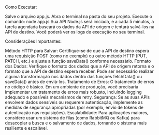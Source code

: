 Como Executar:

Salve o arquivo app.js.
Abra o terminal na pasta do seu projeto.
Execute o comando: node app.js
Sua API Node.js será iniciada, e a cada 5 minutos, a tarefa agendada buscará os dados da API de origem e tentará salvá-los na API de destino. Você poderá ver os logs de execução no seu terminal.

Considerações Importantes:

Método HTTP para Salvar: Certifique-se de que a API de destino espera uma requisição POST (como no exemplo) ou outro método HTTP (PUT, PATCH, etc.) e ajuste a função saveData() conforme necessário.
Formato dos Dados: Verifique o formato dos dados que a API de origem retorna e o formato que a API de destino espera receber. Pode ser necessário realizar alguma transformação nos dados dentro das funções fetchData() ou saveData() antes de enviá-los.
Tratamento de Erros: O tratamento de erros no código é básico. Em um ambiente de produção, você precisaria implementar um tratamento de erros mais robusto, incluindo logging adequado e possíveis mecanismos de retry.
Segurança: Se as suas APIs envolvem dados sensíveis ou requerem autenticação, implemente as medidas de segurança apropriadas (por exemplo, envio de tokens de autenticação nas requisições).
Escalabilidade: Para aplicações maiores, considere usar um sistema de filas (como RabbitMQ ou Kafka) para desacoplar a busca e o salvamento de dados, tornando o sistema mais resiliente e escalável.
